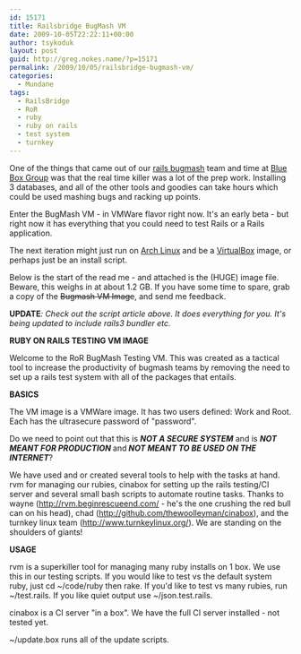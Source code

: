 ```yaml
---
id: 15171
title: Railsbridge BugMash VM
date: 2009-10-05T22:22:11+00:00
author: tsykoduk
layout: post
guid: http://greg.nokes.name/?p=15171
permalink: /2009/10/05/railsbridge-bugmash-vm/
categories:
  - Mundane
tags:
  - RailsBridge
  - RoR
  - ruby
  - ruby on rails
  - test system
  - turnkey
---
```

One of the things that came out of our <a href="http://wiki.railsbridge.org/projects/railsbridge/wiki/BugMash">rails bugmash</a> team and time at <a href="http://blueboxgrp.com">Blue Box Group</a> was that the real time killer was a lot of the prep work. Installing 3 databases, and all of the other tools and goodies can take hours which could be used mashing bugs and racking up points.

<!--more-->Enter the BugMash VM - in VMWare flavor right now. It's an early beta - but right now it has everything that you could need to test Rails or a Rails application.

The next iteration might just run on <a href="http://www.archlinux.org/">Arch Linux</a> and be a <a href="http://www.virtualbox.org/">VirtualBox</a> image, or perhaps just be an install script.

Below is the start of the read me - and attached is the (HUGE) image file. Beware, this weighs in at about 1.2 GB. If you have some time to spare, grab a copy of the <del datetime="2010-04-16T04:31:13+00:00">Bugmash VM Image</del>, and send me feedback.

<strong>UPDATE</strong><em>: Check out the script article above. It does everything for you. It's being updated to include rails3 bundler etc.</em>

<strong>RUBY ON RAILS TESTING VM IMAGE</strong>

Welcome to the RoR BugMash Testing VM. This was created as a tactical tool to increase the productivity of bugmash teams by removing the need to set up a rails test system with all of the packages that entails.

<strong>BASICS</strong>

The VM image is a VMWare image. It has two users defined: Work and Root. Each has the ultrasecure password of "password".

Do we need to point out that this is <strong><em>NOT A SECURE SYSTEM</em></strong> and is <strong><em>NOT MEANT FOR PRODUCTION <span style="font-weight: normal;"><span style="font-style: normal;">and</span></span></em><em> NOT MEANT TO BE USED ON THE INTERNET</em><span style="font-weight: normal;">?</span></strong>

We have used and or created several tools to help with the tasks at hand. rvm for managing our rubies, cinabox for setting up the rails testing/CI server and several small bash scripts to automate routine tasks. Thanks to wayne (<a href="http://rvm.beginrescueend.com/">http://rvm.beginrescueend.com/</a> - he's the one crushing the red bull can on his head), chad (<a href="http://github.com/thewoolleyman/cinabox">http://github.com/thewoolleyman/cinabox</a>), and the turnkey linux team (<a href="http://www.turnkeylinux.org/">http://www.turnkeylinux.org/</a>). We are standing on the shoulders of giants!

<strong>USAGE</strong>

rvm is a superkiller tool for managing many ruby installs on 1 box. We use this in our testing scripts. If you would like to test vs the default system ruby, just cd ~/code/ruby then rake. If you'd like to test vs many rubies, run ~/test.rails. If you like quiet output use ~/json.test.rails.

cinabox is a CI server "in a box". We have the full CI server installed - not tested yet.

~/update.box runs all of the update scripts.